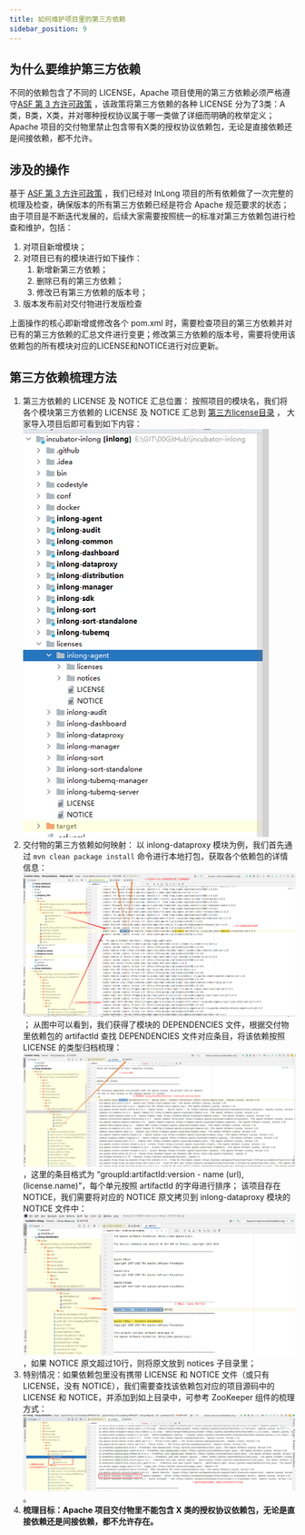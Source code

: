 ```yaml
---
title: 如何维护项目里的第三方依赖
sidebar_position: 9
---
```


## 为什么要维护第三方依赖
   不同的依赖包含了不同的 LICENSE，Apache 项目使用的第三方依赖必须严格遵守[ASF 第 3 方许可政策](https://www.apache.org/legal/resolved.html) ，该政策将第三方依赖的各种 LICENSE 分为了3类：A类，B类，X类，并对哪种授权协议属于哪一类做了详细而明确的枚举定义；Apache 项目的交付物里禁止包含带有X类的授权协议依赖包，无论是直接依赖还是间接依赖，都不允许。

## 涉及的操作
   基于 [ASF 第 3 方许可政策](https://www.apache.org/legal/resolved.html) ，我们已经对 InLong 项目的所有依赖做了一次完整的梳理及检查，确保版本的所有第三方依赖已经是符合 Apache 规范要求的状态；由于项目是不断迭代发展的，后续大家需要按照统一的标准对第三方依赖包进行检查和维护，包括：
   1. 对项目新增模块；
   2. 对项目已有的模块进行如下操作：
      1. 新增新第三方依赖；
      2. 删除已有的第三方依赖；
      3. 修改已有第三方依赖的版本号；
   3. 版本发布前对交付物进行发版检查

   上面操作的核心即新增或修改各个 pom.xml 时，需要检查项目的第三方依赖并对已有的第三方依赖的汇总文件进行变更；修改第三方依赖的版本号，需要将使用该依赖包的所有模块对应的LICENSE和NOTICE进行对应更新。

## 第三方依赖梳理方法
   1. 第三方依赖的 LICENSE 及 NOTICE 汇总位置：
      按照项目的模块名，我们将各个模块第三方依赖的 LICENSE 及 NOTICE 汇总到 [第三方license目录](https://github.com/apache/inlong/tree/master/licenses) ， 大家导入项目后即可看到如下内容：![](images/license-3rd/main-frame.png)
   2. 交付物的第三方依赖如何映射：
      以 inlong-dataproxy 模块为例，我们首先通过 `mvn clean package install` 命令进行本地打包，获取各个依赖包的详情信息：![](images/license-3rd/3rdpart-to-sort.png)；
      从图中可以看到，我们获得了模块的 DEPENDENCIES 文件，根据交付物里依赖包的 artifactId 查找 DEPENDENCIES 文件对应条目，将该依赖按照 LICENSE 的类型归档梳理：![](images/license-3rd/3rdparty-to-license.png)，这里的条目格式为 “groupId:artifactId:version - name (url), (license.name)”，每个单元按照 artifactId 的字母进行排序；
      该项目存在 NOTICE，我们需要将对应的 NOTICE 原文拷贝到 inlong-dataproxy 模块的 NOTICE 文件中：![](images/license-3rd/3rdparty-to-notice.png)，如果 NOTICE 原文超过10行，则将原文放到 notices 子目录里；
   3. 特别情况：如果依赖包里没有携带 LICENSE 和 NOTICE 文件（或只有 LICENSE，没有 NOTICE），我们需要查找该依赖包对应的项目源码中的 LICENSE 和 NOTICE，并添加到如上目录中，可参考 ZooKeeper 组件的梳理方式：![](images/license-3rd/3rdparty-to-notexist.png)。
   4. **梳理目标：Apache 项目交付物里不能包含 X 类的授权协议依赖包，无论是直接依赖还是间接依赖，都不允许存在。**
